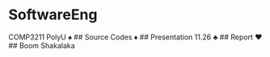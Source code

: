 # SoftwareEng
COMP3211 PolyU
:spades: ## Source Codes
:diamonds: ## Presentation 11.26
:clubs: ## Report
:hearts: ## Boom Shakalaka
